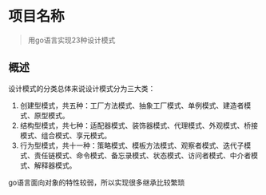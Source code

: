 # 项目名称

> 用go语言实现23种设计模式

## 概述

设计模式的分类总体来说设计模式分为三大类： 

 1. 创建型模式，共五种：工厂方法模式、抽象工厂模式、单例模式、建造者模式、原型模式。
 2. 结构型模式，共七种：适配器模式、装饰器模式、代理模式、外观模式、桥接模式、组合模式、享元模式。
 3. 行为型模式，共十一种：策略模式、模板方法模式、观察者模式、迭代子模式、责任链模式、命令模式、备忘录模式、状态模式、访问者模式、中介者模式、解释器模式。

go语言面向对象的特性较弱，所以实现很多继承比较繁琐
